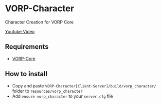 # VORP-Character
Character Creation for VORP Core

[Youtube Video](https://www.youtube.com/watch?v=Se8qX1ZE_YM&feature=youtu.be)

## Requirements
- [VORP-Core](https://github.com/VORPCORE/VORP-Core)

## How to install

* Copy and paste ```VORP-Character[Client-Server]/build/vorp_character/``` folder to ```resources/vorp_character```
* Add ```ensure vorp_character``` to your ```server.cfg``` file
